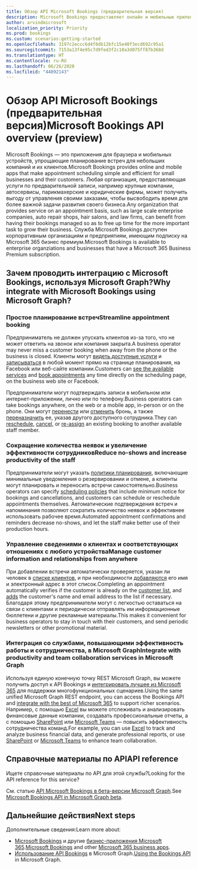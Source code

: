```yaml
---
title: Обзор API Microsoft Bookings (предварительная версия)
description: Microsoft Bookings предоставляет онлайн и мобильные приложения, которые делают планирование встреч простым и эффективным для организации, ее пользователей и клиентов.
author: arvindmicrosoft
localization_priority: Priority
ms.prod: bookings
ms.custom: scenarios:getting-started
ms.openlocfilehash: 3197c2eccc6d4f8db12bfc15e40f3ecd692c95a1
ms.sourcegitcommit: 7153a13f4e95c7d9fed3f2c10a3d075ff87b368d
ms.translationtype: HT
ms.contentlocale: ru-RU
ms.lasthandoff: 06/26/2020
ms.locfileid: "44892143"
---
```

# <a name="microsoft-bookings-api-overview-preview"></a><span data-ttu-id="82954-103">Обзор API Microsoft Bookings (предварительная версия)</span><span class="sxs-lookup"><span data-stu-id="82954-103">Microsoft Bookings API overview (preview)</span></span>

<span data-ttu-id="82954-104">Microsoft Bookings — это приложения для браузера и мобильных устройств, упрощающие планирование встреч для небольших компаний и их клиентов.</span><span class="sxs-lookup"><span data-stu-id="82954-104">Microsoft Bookings provides online and mobile apps that make appointment scheduling simple and efficient for small businesses and their customers.</span></span> <span data-ttu-id="82954-105">Любая организация, предоставляющая услуги по предварительной записи, например крупные компании, автосервисы, парикмахерские и юридические фирмы, может получить выгоду от управления своими заказами, чтобы высвободить время для более важной задачи развития своего бизнеса.</span><span class="sxs-lookup"><span data-stu-id="82954-105">Any organization that provides service on an appointment basis, such as large scale enterprise companies, auto repair shops, hair salons, and law firms, can benefit from having their bookings managed so as to free up time for the more important task to grow their business.</span></span> <span data-ttu-id="82954-106">Служба Microsoft Bookings доступен корпоративным организациям и предприятиям, имеющим подписку на Microsoft 365 бизнес премиум.</span><span class="sxs-lookup"><span data-stu-id="82954-106">Microsoft Bookings is available to enterprise organziations and businesses that have a Microsoft 365 Business Premium subscription.</span></span>

## <a name="why-integrate-with-microsoft-bookings-using-microsoft-graph"></a><span data-ttu-id="82954-107">Зачем проводить интеграцию с Microsoft Bookings, используя Microsoft Graph?</span><span class="sxs-lookup"><span data-stu-id="82954-107">Why integrate with Microsoft Bookings using Microsoft Graph?</span></span>

### <a name="streamline-appointment-booking"></a><span data-ttu-id="82954-108">Простое планирование встреч</span><span class="sxs-lookup"><span data-stu-id="82954-108">Streamline appointment booking</span></span>
<span data-ttu-id="82954-109">Предприниматель не должен упускать клиентов из-за того, что не может ответить на звонок или компания закрыта.</span><span class="sxs-lookup"><span data-stu-id="82954-109">A business operator may never miss a customer booking when away from the phone or the business is closed.</span></span> <span data-ttu-id="82954-110">Клиенты могут [видеть доступные услуги](/graph/api/bookingbusiness-list-services?view=graph-rest-beta) и [записываться](/graph/api/bookingbusiness-post-appointments?view=graph-rest-beta) в любой момент прямо на странице планирования, на Facebook или веб-сайте компании.</span><span class="sxs-lookup"><span data-stu-id="82954-110">Customers can [see the available services](/graph/api/bookingbusiness-list-services?view=graph-rest-beta) and [book appointments](/graph/api/bookingbusiness-post-appointments?view=graph-rest-beta) any time directly on the scheduling page, on the business web site or Facebook.</span></span> 

<span data-ttu-id="82954-111">Предприниматели могут подтверждать записи в мобильном или интернет-приложении, лично или по телефону.</span><span class="sxs-lookup"><span data-stu-id="82954-111">Business operators can take bookings anywhere, on the web or a mobile app, in-person or on the phone.</span></span> <span data-ttu-id="82954-112">Они могут [перенести](/graph/api/bookingappointment-update?view=graph-rest-beta) или [отменить](/graph/api/bookingappointment-cancel?view=graph-rest-beta) бронь, а также [переназначить](/graph/api/bookingappointment-update?view=graph-rest-beta) ее, указав другого доступного сотрудника.</span><span class="sxs-lookup"><span data-stu-id="82954-112">They can [reschedule](/graph/api/bookingappointment-update?view=graph-rest-beta), [cancel](/graph/api/bookingappointment-cancel?view=graph-rest-beta), or [re-assign](/graph/api/bookingappointment-update?view=graph-rest-beta) an existing booking to another available staff member.</span></span> 

### <a name="reduce-no-shows-and-increase-productivity-of-the-staff"></a><span data-ttu-id="82954-113">Сокращение количества неявок и увеличение эффективности сотрудников</span><span class="sxs-lookup"><span data-stu-id="82954-113">Reduce no-shows and increase productivity of the staff</span></span>
<span data-ttu-id="82954-114">Предприниматели могут указать [политики планирования](/graph/api/resources/bookingschedulingpolicy?view=graph-rest-beta), включающие минимальные уведомления о резервировании и отмене, а клиенты могут планировать и переносить встречи самостоятельно.</span><span class="sxs-lookup"><span data-stu-id="82954-114">Business operators can specify [scheduling policies](/graph/api/resources/bookingschedulingpolicy?view=graph-rest-beta) that include minimum notice for bookings and cancellations, and customers can schedule or reschedule appointments themselves.</span></span> <span data-ttu-id="82954-115">Автоматические подтверждения встреч и напоминания позволяют сократить количество неявок и эффективнее использовать рабочее время.</span><span class="sxs-lookup"><span data-stu-id="82954-115">Automated appointment confirmations and reminders decrease no-shows, and let the staff make better use of their production hours.</span></span> 

### <a name="manage-customer-information-and-relationships-from-anywhere"></a><span data-ttu-id="82954-116">Управление сведениями о клиентах и соответствующих отношениях с любого устройства</span><span class="sxs-lookup"><span data-stu-id="82954-116">Manage customer information and relationships from anywhere</span></span>
<span data-ttu-id="82954-117">При добавлении встречи автоматически проверяется, указан ли человек в [списке клиентов](/graph/api/bookingbusiness-list-customers?view=graph-rest-beta), и при необходимости [добавляются](/graph/api/bookingbusiness-post-customers?view=graph-rest-beta) его имя и электронный адрес в этот список.</span><span class="sxs-lookup"><span data-stu-id="82954-117">Completing an appointment automatically verifies if the customer is already on the [customer list](/graph/api/bookingbusiness-list-customers?view=graph-rest-beta), and [adds](/graph/api/bookingbusiness-post-customers?view=graph-rest-beta) the customer's name and email address to the list if necessary.</span></span> <span data-ttu-id="82954-118">Благодаря этому предприниматели могут с легкостью оставаться на связи с клиентами и периодически отправлять им информационные бюллетени и другие рекламные материалы.</span><span class="sxs-lookup"><span data-stu-id="82954-118">This makes it convenient for business operators to stay in touch with their customers, and send periodic newsletters or other promotional material.</span></span>

### <a name="integrate-with-productivity-and-team-collaboration-services-in-microsoft-graph"></a><span data-ttu-id="82954-119">Интеграция со службами, повышающими эффективность работы и сотрудничества, в Microsoft Graph</span><span class="sxs-lookup"><span data-stu-id="82954-119">Integrate with productivity and team collaboration services in Microsoft Graph</span></span>
<span data-ttu-id="82954-120">Используя единую конечную точку REST Microsoft Graph, вы можете получить доступ к API Bookings и [интегрировать лучшее из Microsoft 365](overview-major-services.md) для поддержки многофункциональных сценариев.</span><span class="sxs-lookup"><span data-stu-id="82954-120">Using the same unified Microsoft Graph REST endpoint, you can access the Bookings API and [integrate with the best of Microsoft 365](overview-major-services.md) to support richer scenarios.</span></span> <span data-ttu-id="82954-121">Например, с помощью [Excel](excel-concept-overview.md#generate-reports-and-analyze-results) вы можете отслеживать и анализировать финансовые данные компании, создавать профессиональные отчеты, а с помощью [SharePoint](sharepoint-concept-overview.md) или [Microsoft Teams](teams-concept-overview.md) — повысить эффективность сотрудничества команд.</span><span class="sxs-lookup"><span data-stu-id="82954-121">For example, you can use [Excel](excel-concept-overview.md#generate-reports-and-analyze-results) to track and analyze business financial data, and generate professional reports, or use [SharePoint](sharepoint-concept-overview.md) or [Microsoft Teams](teams-concept-overview.md) to enhance team collaboration.</span></span>

## <a name="api-reference"></a><span data-ttu-id="82954-122">Справочные материалы по API</span><span class="sxs-lookup"><span data-stu-id="82954-122">API reference</span></span>
<span data-ttu-id="82954-123">Ищете справочные материалы по API для этой службы?</span><span class="sxs-lookup"><span data-stu-id="82954-123">Looking for the API reference for this service?</span></span>

<span data-ttu-id="82954-124">См. статью [API Microsoft Bookings в бета-версии Microsoft Graph](/graph/api/resources/booking-api-overview?view=graph-rest-beta).</span><span class="sxs-lookup"><span data-stu-id="82954-124">See [Microsoft Bookings API in Microsoft Graph beta](/graph/api/resources/booking-api-overview?view=graph-rest-beta).</span></span>


## <a name="next-steps"></a><span data-ttu-id="82954-125">Дальнейшие действия</span><span class="sxs-lookup"><span data-stu-id="82954-125">Next steps</span></span>

<span data-ttu-id="82954-126">Дополнительные сведения:</span><span class="sxs-lookup"><span data-stu-id="82954-126">Learn more about:</span></span>

- <span data-ttu-id="82954-127">[Microsoft Bookings](https://support.office.com/article/Publish-your-business-calendar-online-with-Microsoft-Bookings-47403d64-a067-4754-9ae9-00157244c27d) и другие [бизнес-приложения Microsoft 365](https://support.office.com/article/manage-your-business-apps-in-the-business-center-47eca808-cf96-42ba-83e8-55daf18e49dc?ui=en-US&rs=en-US&ad=US).</span><span class="sxs-lookup"><span data-stu-id="82954-127">[Microsoft Bookings](https://support.office.com/article/Publish-your-business-calendar-online-with-Microsoft-Bookings-47403d64-a067-4754-9ae9-00157244c27d) and other [Microsoft 365 business apps](https://support.office.com/article/manage-your-business-apps-in-the-business-center-47eca808-cf96-42ba-83e8-55daf18e49dc?ui=en-US&rs=en-US&ad=US).</span></span>
- <span data-ttu-id="82954-128">[Использование API Bookings](/graph/api/resources/booking-api-overview?view=graph-rest-beta) в Microsoft Graph.</span><span class="sxs-lookup"><span data-stu-id="82954-128">[Using the Bookings API](/graph/api/resources/booking-api-overview?view=graph-rest-beta) in Microsoft Graph.</span></span>

